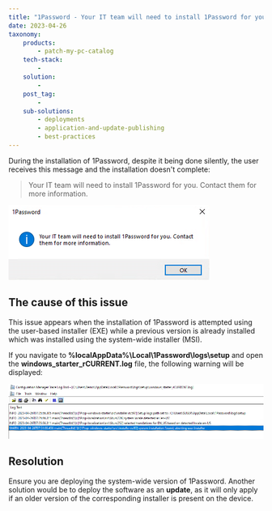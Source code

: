 ```yaml
---
title: "1Password - Your IT team will need to install 1Password for you."
date: 2023-04-26
taxonomy:
    products:
        - patch-my-pc-catalog
    tech-stack:
        - 
    solution:
        - 
    post_tag:
        - 
    sub-solutions:
        - deployments
        - application-and-update-publishing
        - best-practices
---
```


During the installation of 1Password, despite it being done silently, the user receives this message and the installation doesn't complete:

> Your IT team will need to install 1Password for you. Contact them for more information.

![](../../_images/1password_YourITTeam2.png)

## The cause of this issue

This issue appears when the installation of 1Password is attempted using the user-based installer (EXE) while a previous version is already installed which was installed using the system-wide installer (MSI).

If you navigate to **%localAppData%\\Local\\1Password\\logs\\setup** and open the **windows\_starter\_rCURRENT.log** file, the following warning will be displayed:

![](../../_images/1password_yourITteamLog.png)

## Resolution

Ensure you are deploying the system-wide version of 1Password. Another solution would be to deploy the software as an **update**, as it will only apply if an older version of the corresponding installer is present on the device.
